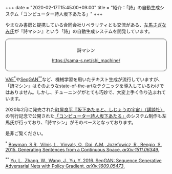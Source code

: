 +++
date = "2020-02-17T15:45:00+09:00"
title = "紹介：「詩」の自動生成システム「コンピューター詩人坂下あたる」"
+++

やまなみ書房と提携している合同会社リベラリティとも交流がある、<a href="https://sama-s.net/">左馬さざなみ氏</a>が『詩マシン』という「詩」の自動生成システムを開発しています。

<div style="padding: 10px; margin-bottom: 10px; border: 1px solid #333333; border-radius: 10px; text-align: center;">
<p></p>
<p>詩マシン</p>
<p><a href="https://sama-s.net/shi_machine/"> https://sama-s.net/shi_machine/ </a></p>
</div>


<a href="https://arxiv.org/abs/1511.06349">VAE<sup>*</sup></a>や<a href="https://arxiv.org/abs/1609.05473">SeqGAN<sup>**</sup></a>など、機械学習を用いたテキスト生成が流行していますが、「詩マシン」はそのようなstate-of-the-artなテクニックを導入しているわけではありません。しかし、チューニングがとても巧妙で、大変上手く作り込まれています。


2020年2月に発売された<a href="http://renzaburo.jp/ataru/">町屋良平『坂下あたると、しじょうの宇宙』（講談社）</a>の刊行記念で公開された<a href="http://renzaburo.jp/ataru/shijin.html">「コンピューター詩人坂下あたる」</a>のシステム制作も左馬氏が行っており、「詩マシン」がそのベースとなっております。

是非ご覧ください。


<sup>*</sup> <a href="https://arxiv.org/abs/1511.06349">Bowman, S.R., Vilnis, L., Vinyals, O., Dai, A.M., Jozefowicz, R., Bengio, S. 2015. Generating Sentences from a Continuous Space. <span style="font-style: italic;">arXiv:1511.06349</span>.</a>

<sup>**</sup> <a href="https://arxiv.org/abs/1609.05473">Yu, L., Zhang, W., Wang, J., Yu, Y. 2016. SeqGAN: Sequence Generative Adversarial Nets with Policy Gradient. <span style="font-style: italic;">arXiv:1609.05473</span>.</a>
